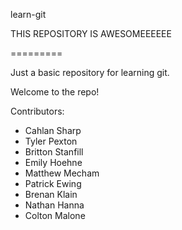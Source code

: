 learn-git

THIS REPOSITORY IS AWESOMEEEEEE

=========

Just a basic repository for learning git.

Welcome to the repo!

Contributors:
* Cahlan Sharp
* Tyler Pexton
* Britton Stanfill
* Emily Hoehne
* Matthew Mecham
* Patrick Ewing
* Brenan Klain
* Nathan Hanna
* Colton Malone